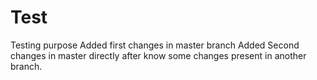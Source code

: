 # Test
Testing purpose
Added first changes in master branch
Added Second changes in master directly after know some changes present in another branch.
